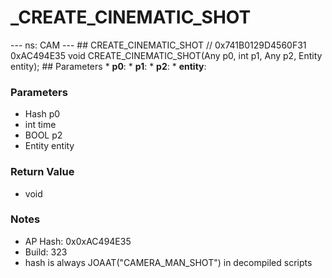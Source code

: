 # _CREATE_CINEMATIC_SHOT

--- ns: CAM --- ## CREATE_CINEMATIC_SHOT  // 0x741B0129D4560F31 0xAC494E35 void CREATE_CINEMATIC_SHOT(Any p0, int p1, Any p2, Entity entity);   ## Parameters * **p0**: * **p1**: * **p2**: * **entity**:

### Parameters
* Hash p0
* int time
* BOOL p2
* Entity entity

### Return Value
* void

### Notes
* AP Hash: 0x0xAC494E35
* Build: 323
* hash is always JOAAT("CAMERA_MAN_SHOT") in decompiled scripts

